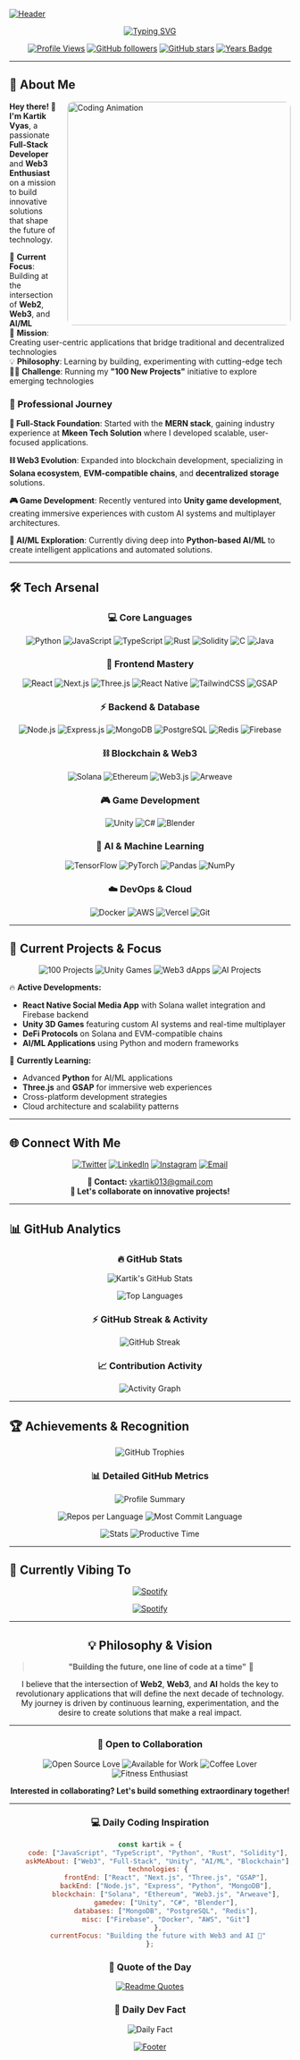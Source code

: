 [![Header](https://capsule-render.vercel.app/api?type=waving&color=gradient&customColorList=1,2,3,4,12&height=300&section=header&text=Kartik%20Vyas&fontSize=90&fontAlignY=35&desc=Web3%20•%20Full-Stack%20•%20Game%20Developer%20•%20AI%20Enthusiast&descAlignY=55&descSize=20&animation=twinkling)](https://github.com/kartikvyas1604)

<div align="center">

[![Typing SVG](https://readme-typing-svg.herokuapp.com?font=JetBrains+Mono&size=28&duration=4000&pause=1000&color=36BCF7&center=true&vCenter=true&width=700&height=80&lines=Building+the+Future+with+Code+🚀;Web3+%26+Blockchain+Expert+⛓️;Unity+Game+Developer+🎮;Full-Stack+MERN+Developer+🌐;AI+%26+Machine+Learning+Explorer+🤖;100+Projects+Challenge+Runner+🎯)](https://github.com/kartikvyas1604)

</div>

<div align="center">
  
[![Profile Views](https://komarev.com/ghpvc/?username=kartikvyas1604&label=Profile%20Views&color=0e75b6&style=for-the-badge&abbreviated=true)](https://github.com/kartikvyas1604)
[![GitHub followers](https://img.shields.io/github/followers/kartikvyas1604?label=Followers&style=for-the-badge&color=blue&logo=github)](https://github.com/kartikvyas1604?tab=followers)
[![GitHub stars](https://img.shields.io/github/stars/kartikvyas1604?label=Total%20Stars&style=for-the-badge&color=yellow&logo=github)](https://github.com/kartikvyas1604)
[![Years Badge](https://badges.pufler.dev/years/kartikvyas1604?style=for-the-badge&color=blue&logo=github)](https://badges.pufler.dev/years/kartikvyas1604)

</div>

---

## 🚀 About Me

<img align="right" alt="Coding Animation" width="400" src="https://raw.githubusercontent.com/abhisheknaiidu/abhisheknaiidu/master/code.gif" style="border-radius: 10px; margin: 0 0 20px 20px;">

**Hey there! 👋 I'm Kartik Vyas**, a passionate **Full-Stack Developer** and **Web3 Enthusiast** on a mission to build innovative solutions that shape the future of technology.

🌟 **Current Focus**: Building at the intersection of **Web2**, **Web3**, and **AI/ML**  
🎯 **Mission**: Creating user-centric applications that bridge traditional and decentralized technologies  
💡 **Philosophy**: Learning by building, experimenting with cutting-edge tech  
🏃‍♂️ **Challenge**: Running my **"100 New Projects"** initiative to explore emerging technologies

### 💼 Professional Journey

**🚀 Full-Stack Foundation**: Started with the **MERN stack**, gaining industry experience at **Mkeen Tech Solution** where I developed scalable, user-focused applications.

**⛓️ Web3 Evolution**: Expanded into blockchain development, specializing in **Solana ecosystem**, **EVM-compatible chains**, and **decentralized storage** solutions.

**🎮 Game Development**: Recently ventured into **Unity game development**, creating immersive experiences with custom AI systems and multiplayer architectures.

**🤖 AI/ML Exploration**: Currently diving deep into **Python-based AI/ML** to create intelligent applications and automated solutions.

---

## 🛠️ Tech Arsenal

<div align="center">

### 💻 **Core Languages**
![Python](https://img.shields.io/badge/Python-3776AB?style=for-the-badge&logo=python&logoColor=white)
![JavaScript](https://img.shields.io/badge/JavaScript-F7DF1E?style=for-the-badge&logo=javascript&logoColor=black)
![TypeScript](https://img.shields.io/badge/TypeScript-007ACC?style=for-the-badge&logo=typescript&logoColor=white)
![Rust](https://img.shields.io/badge/Rust-000000?style=for-the-badge&logo=rust&logoColor=white)
![Solidity](https://img.shields.io/badge/Solidity-363636?style=for-the-badge&logo=solidity&logoColor=white)
![C](https://img.shields.io/badge/C-00599C?style=for-the-badge&logo=c&logoColor=white)
![Java](https://img.shields.io/badge/Java-ED8B00?style=for-the-badge&logo=openjdk&logoColor=white)

### 🎨 **Frontend Mastery**
![React](https://img.shields.io/badge/React-20232A?style=for-the-badge&logo=react&logoColor=61DAFB)
![Next.js](https://img.shields.io/badge/Next.js-000000?style=for-the-badge&logo=next.js&logoColor=white)
![Three.js](https://img.shields.io/badge/Three.js-000000?style=for-the-badge&logo=three.js&logoColor=white)
![React Native](https://img.shields.io/badge/React_Native-20232A?style=for-the-badge&logo=react&logoColor=61DAFB)
![TailwindCSS](https://img.shields.io/badge/Tailwind_CSS-38B2AC?style=for-the-badge&logo=tailwind-css&logoColor=white)
![GSAP](https://img.shields.io/badge/GSAP-88CE02?style=for-the-badge&logo=greensock&logoColor=white)

### ⚡ **Backend & Database**
![Node.js](https://img.shields.io/badge/Node.js-43853D?style=for-the-badge&logo=node.js&logoColor=white)
![Express.js](https://img.shields.io/badge/Express.js-404D59?style=for-the-badge&logo=express&logoColor=white)
![MongoDB](https://img.shields.io/badge/MongoDB-4EA94B?style=for-the-badge&logo=mongodb&logoColor=white)
![PostgreSQL](https://img.shields.io/badge/PostgreSQL-316192?style=for-the-badge&logo=postgresql&logoColor=white)
![Redis](https://img.shields.io/badge/Redis-DC382D?style=for-the-badge&logo=redis&logoColor=white)
![Firebase](https://img.shields.io/badge/Firebase-039BE5?style=for-the-badge&logo=firebase&logoColor=white)

### ⛓️ **Blockchain & Web3**
![Solana](https://img.shields.io/badge/Solana-9945FF?style=for-the-badge&logo=solana&logoColor=white)
![Ethereum](https://img.shields.io/badge/Ethereum-3C3C3D?style=for-the-badge&logo=ethereum&logoColor=white)
![Web3.js](https://img.shields.io/badge/Web3.js-F16822?style=for-the-badge&logo=web3.js&logoColor=white)
![Arweave](https://img.shields.io/badge/Arweave-222326?style=for-the-badge&logo=arweave&logoColor=white)

### 🎮 **Game Development**
![Unity](https://img.shields.io/badge/Unity-100000?style=for-the-badge&logo=unity&logoColor=white)
![C#](https://img.shields.io/badge/C%23-239120?style=for-the-badge&logo=c-sharp&logoColor=white)
![Blender](https://img.shields.io/badge/Blender-F5792A?style=for-the-badge&logo=blender&logoColor=white)

### 🤖 **AI & Machine Learning**
![TensorFlow](https://img.shields.io/badge/TensorFlow-FF6F00?style=for-the-badge&logo=tensorflow&logoColor=white)
![PyTorch](https://img.shields.io/badge/PyTorch-EE4C2C?style=for-the-badge&logo=pytorch&logoColor=white)
![Pandas](https://img.shields.io/badge/Pandas-150458?style=for-the-badge&logo=pandas&logoColor=white)
![NumPy](https://img.shields.io/badge/NumPy-013243?style=for-the-badge&logo=numpy&logoColor=white)

### ☁️ **DevOps & Cloud**
![Docker](https://img.shields.io/badge/Docker-2496ED?style=for-the-badge&logo=docker&logoColor=white)
![AWS](https://img.shields.io/badge/Amazon_AWS-232F3E?style=for-the-badge&logo=amazon-aws&logoColor=white)
![Vercel](https://img.shields.io/badge/Vercel-000000?style=for-the-badge&logo=vercel&logoColor=white)
![Git](https://img.shields.io/badge/Git-F05032?style=for-the-badge&logo=git&logoColor=white)

</div>

---

## 🎯 Current Projects & Focus

<div align="center">

![100 Projects](https://img.shields.io/badge/100%20Projects%20Challenge-🎯%20In%20Progress-FF6B6B?style=for-the-badge&labelColor=000000)
![Unity Games](https://img.shields.io/badge/Unity%20Games-🎮%20Active%20Development-000000?style=for-the-badge&logo=unity&logoColor=white)
![Web3 dApps](https://img.shields.io/badge/Web3%20dApps-⛓️%20Building-9945FF?style=for-the-badge&logo=solana&logoColor=white)
![AI Projects](https://img.shields.io/badge/AI%20Projects-🤖%20Exploring-FF6B35?style=for-the-badge&logo=python&logoColor=white)

</div>

🔥 **Active Developments:**
- **React Native Social Media App** with Solana wallet integration and Firebase backend
- **Unity 3D Games** featuring custom AI systems and real-time multiplayer
- **DeFi Protocols** on Solana and EVM-compatible chains
- **AI/ML Applications** using Python and modern frameworks

🌱 **Currently Learning:**
- Advanced **Python** for AI/ML applications
- **Three.js** and **GSAP** for immersive web experiences
- Cross-platform development strategies
- Cloud architecture and scalability patterns

---

## 🌐 Connect With Me

<div align="center">

[![Twitter](https://img.shields.io/badge/Twitter-1DA1F2?style=for-the-badge&logo=twitter&logoColor=white)](https://x.com/0xKartikvyas)
[![LinkedIn](https://img.shields.io/badge/LinkedIn-0077B5?style=for-the-badge&logo=linkedin&logoColor=white)](https://www.linkedin.com/in/kartik-vyas-7183b8238/)
[![Instagram](https://img.shields.io/badge/Instagram-E4405F?style=for-the-badge&logo=instagram&logoColor=white)](https://www.instagram.com/0xkartikvyas)
[![Email](https://img.shields.io/badge/Email-D14836?style=for-the-badge&logo=gmail&logoColor=white)](mailto:vkartik013@gmail.com)

</div>

<div align="center">

**📧 Contact:** [vkartik013@gmail.com](mailto:vkartik013@gmail.com)  
**💬 Let's collaborate on innovative projects!**

</div>

---

## 📊 GitHub Analytics

<div align="center">

### 🔥 **GitHub Stats**

![Kartik's GitHub Stats](https://github-readme-stats.vercel.app/api?username=kartikvyas1604&show_icons=true&count_private=true&hide_border=true&title_color=00d9ff&icon_color=00d9ff&text_color=c9d1d9&bg_color=0d1117&theme=react&ring_color=00d9ff&fire=ff6b35&sideNums=c9d1d9)

![Top Languages](https://github-readme-stats.vercel.app/api/top-langs/?username=kartikvyas1604&layout=compact&hide_border=true&title_color=00d9ff&text_color=c9d1d9&bg_color=0d1117&theme=react&langs_count=10&card_width=445)

</div>

<div align="center">

### ⚡ **GitHub Streak & Activity**

![GitHub Streak](https://streak-stats.demolab.com/?user=kartikvyas1604&theme=react&hide_border=true&background=0D1117&stroke=00d9ff&ring=00d9ff&fire=ff6b35&currStreakLabel=00d9ff&sideNums=c9d1d9&currStreakNum=00d9ff&sideLabels=c9d1d9)

</div>

<div align="center">

### 📈 **Contribution Activity**

![Activity Graph](https://github-readme-activity-graph.vercel.app/graph?username=kartikvyas1604&bg_color=0d1117&color=c9d1d9&line=00d9ff&point=00d9ff&area=true&hide_border=true&theme=react-dark&custom_title=Kartik%27s%20Contribution%20Graph)

</div>

---

## 🏆 Achievements & Recognition

<div align="center">

![GitHub Trophies](https://github-profile-trophy.vercel.app/?username=kartikvyas1604&theme=algolia&no-frame=true&no-bg=false&margin-w=4&column=7&title=Stars,Followers,Commits,Repositories,MultipleLang,PullRequest,Issues)

</div>

<div align="center">

### 📊 **Detailed GitHub Metrics**

![Profile Summary](https://github-profile-summary-cards.vercel.app/api/cards/profile-details?username=kartikvyas1604&theme=github_dark)

</div>

<div align="center">

![Repos per Language](https://github-profile-summary-cards.vercel.app/api/cards/repos-per-language?username=kartikvyas1604&theme=github_dark)
![Most Commit Language](https://github-profile-summary-cards.vercel.app/api/cards/most-commit-language?username=kartikvyas1604&theme=github_dark)

![Stats](https://github-profile-summary-cards.vercel.app/api/cards/stats?username=kartikvyas1604&theme=github_dark)
![Productive Time](https://github-profile-summary-cards.vercel.app/api/cards/productive-time?username=kartikvyas1604&theme=github_dark&utcOffset=5.5)

</div>

---

## 🎵 Currently Vibing To

<div align="center">

[![Spotify](https://img.shields.io/badge/Spotify-1ED760?style=for-the-badge&logo=spotify&logoColor=white)](https://open.spotify.com/user/kartikvyas1604)

[![Spotify](https://spotify-github-profile.vercel.app/api/view?uid=31k3wgdgopqnlfqf6avkgcam4jby&cover_image=true&theme=default&show_offline=false&background_color=121212&interchange=true&bar_color=53b14f&bar_color_cover=true)](https://open.spotify.com/user/31k3wgdgopqnlfqf6avkgcam4jby)

</div>

---

<div align="center">

## 💡 Philosophy & Vision

> **"Building the future, one line of code at a time"** 🚀

I believe that the intersection of **Web2**, **Web3**, and **AI** holds the key to revolutionary applications that will define the next decade of technology. My journey is driven by continuous learning, experimentation, and the desire to create solutions that make a real impact.

---

### 🤝 Open to Collaboration

![Open Source Love](https://img.shields.io/badge/Open%20Source-❤️-red?style=for-the-badge&logo=heart&logoColor=white)
![Available for Work](https://img.shields.io/badge/Available%20for-Freelance-brightgreen?style=for-the-badge&logo=handshake&logoColor=white)
![Coffee Lover](https://img.shields.io/badge/Fueled%20by-☕%20Coffee-brown?style=for-the-badge&logo=coffee&logoColor=white)
![Fitness Enthusiast](https://img.shields.io/badge/Fitness-💪%20Calisthenics-orange?style=for-the-badge&logo=strong&logoColor=white)

**Interested in collaborating? Let's build something extraordinary together!**

---

### 💻 **Daily Coding Inspiration**
```javascript
const kartik = {
    code: ["JavaScript", "TypeScript", "Python", "Rust", "Solidity"],
    askMeAbout: ["Web3", "Full-Stack", "Unity", "AI/ML", "Blockchain"],
    technologies: {
        frontEnd: ["React", "Next.js", "Three.js", "GSAP"],
        backEnd: ["Node.js", "Express", "Python", "MongoDB"],
        blockchain: ["Solana", "Ethereum", "Web3.js", "Arweave"],
        gamedev: ["Unity", "C#", "Blender"],
        databases: ["MongoDB", "PostgreSQL", "Redis"],
        misc: ["Firebase", "Docker", "AWS", "Git"]
    },
    currentFocus: "Building the future with Web3 and AI 🚀"
};
```

### 🌟 **Quote of the Day**

[![Readme Quotes](https://quotes-github-readme.vercel.app/api?type=horizontal&theme=dark)](https://github.com/piyushsuthar/github-readme-quotes)


### 🎯 **Daily Dev Fact**

![Daily Fact](https://readme-jokes.vercel.app/api?hideBorder&theme=dark&bgColor=%23000000)



[![Footer](https://capsule-render.vercel.app/api?type=waving&color=gradient&customColorList=1,2,3,4,12&height=100&section=footer)](https://github.com/kartikvyas1604)

</div>